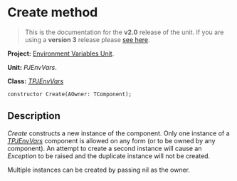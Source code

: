 # Create method #

> This is the documentation for the **v2.0** release of the unit. If you are using a **version 3** release please [see here](http://wiki.delphidabbler.com/index.php/Docs/TPJEnvVarsCreate).

**Project:** [Environment Variables Unit](EnvironmentVariablesUnit.md).

**Unit:** _PJEnvVars_.

**Class:** _[TPJEnvVars](TPJEnvVars.md)_

```
constructor Create(AOwner: TComponent);
```

## Description ##

_Create_ constructs a new instance of the component. Only one instance of a _[TPJEnvVars](TPJEnvVars.md)_ component is allowed on any form (or to be owned by any component). An attempt to create a second instance will cause an _Exception_ to be raised and the duplicate instance will not be created.

Multiple instances can be created by passing nil as the owner.